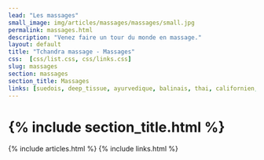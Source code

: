 ```yaml
---
lead: "Les massages"
small_image: img/articles/massages/massages/small.jpg
permalink: massages.html
description: "Venez faire un tour du monde en massage."
layout: default
title: "Tchandra massage - Massages"
css:  [css/list.css, css/links.css]
slug: massages
section: massages
section_title: Massages
links: [suedois, deep_tissue, ayurvedique, balinais, thai, californien, pierres, chineitsang, chinois, relaxant, reflexologie, enceinte, dos]
---
```

<h1 class="header">{% include section_title.html %}</h1>
{% include articles.html %}
{% include links.html %}
